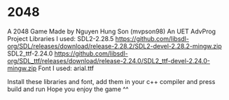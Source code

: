 # 2048
 A 2048 Game
Made by Nguyen Hung Son (mvpson98)
An UET AdvProg Project
Libraries I used: 
SDL2-2.28.5  https://github.com/libsdl-org/SDL/releases/download/release-2.28.2/SDL2-devel-2.28.2-mingw.zip
SDL2_ttf-2.24.0  https://github.com/libsdl-org/SDL_ttf/releases/download/release-2.24.0/SDL2_ttf-devel-2.24.0-mingw.zip
Font I used: 
arial.ttf

Install these libraries and font, add them in your c++ compiler and press build and run
Hope you enjoy the game ^^
